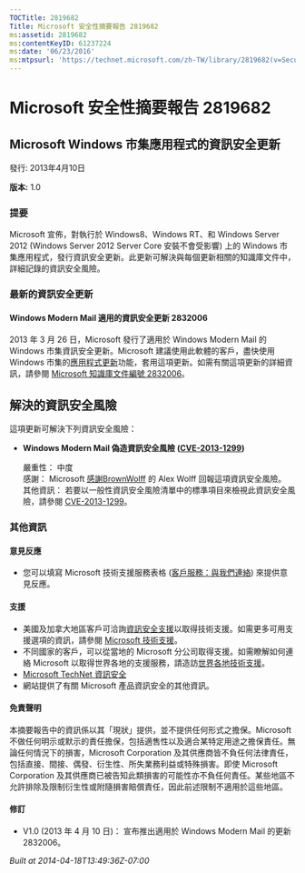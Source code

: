 ```yaml
---
TOCTitle: 2819682
Title: Microsoft 安全性摘要報告 2819682
ms:assetid: 2819682
ms:contentKeyID: 61237224
ms:date: '06/23/2016'
ms:mtpsurl: 'https://technet.microsoft.com/zh-TW/library/2819682(v=Security.10)'
---
```



Microsoft 安全性摘要報告 2819682
================================

Microsoft Windows 市集應用程式的資訊安全更新
--------------------------------------------

發行: 2013年4月10日

**版本:** 1.0

### 提要

Microsoft 宣佈，對執行於 Windows8、Windows RT、和 Windows Server 2012 (Windows Server 2012 Server Core 安裝不會受影響) 上的 Windows 市集應用程式，發行資訊安全更新。此更新可解決與每個更新相關的知識庫文件中，詳細記錄的資訊安全風險。

### 最新的資訊安全更新 

#### Windows Modern Mail 適用的資訊安全更新 2832006

2013 年 3 月 26 日，Microsoft 發行了適用於 Windows Modern Mail 的 Windows 市集資訊安全更新。Microsoft 建議使用此軟體的客戶，盡快使用 Windows 市集的[應用程式更新](https://technet.microsoft.com/zh-TW/library/updates(v=Security.10))功能，套用這項更新。如需有關這項更新的詳細資訊，請參閱 [Microsoft 知識庫文件編號 2832006](http://support.microsoft.com/kb/2832006)。

解決的資訊安全風險
------------------


這項更新可解決下列資訊安全風險：

-   **Windows Modern Mail 偽造資訊安全風險 ([CVE-2013-1299](http://www.cve.mitre.org/cgi-bin/cvename.cgi?name=cve-2013-1299))**

    嚴重性： 中度  
    感謝： Microsoft [感謝](http://go.microsoft.com/fwlink/?linkid=21127)[BrownWolff](http://www.brownwolff.co.uk) 的 Alex Wolff 回報這項資訊安全風險。  
    其他資訊： 若要以一般性資訊安全風險清單中的標準項目來檢視此資訊安全風險，請參閱 [CVE-2013-1299](http://www.cve.mitre.org/cgi-bin/cvename.cgi?name=cve-2013-1299)。

### 其他資訊

#### 意見反應

-   您可以填寫 Microsoft 技術支援服務表格 ([客戶服務：與我們連絡](https://support.microsoft.com/common/survey.aspx?scid=sw;en;1257&showpage=1&ws=technet&sd=tech)) 來提供意見反應。

#### 支援

-   美國及加拿大地區客戶可洽詢[資訊安全支援](http://go.microsoft.com/fwlink/?linkid=21131)以取得技術支援。如需更多可用支援選項的資訊，請參閱 [Microsoft 技術支援](http://support.microsoft.com/)。
-   不同國家的客戶，可以從當地的 Microsoft 分公司取得支援。如需瞭解如何連絡 Microsoft 以取得世界各地的支援服務，請造訪[世界各地技術支援](http://go.microsoft.com/fwlink/?linkid=21155)。
-   [Microsoft TechNet 資訊安全](http://go.microsoft.com/fwlink/?linkid=21132)
-   網站提供了有關 Microsoft 產品資訊安全的其他資訊。

#### 免責聲明

本摘要報告中的資訊係以其「現狀」提供，並不提供任何形式之擔保。Microsoft 不做任何明示或默示的責任擔保，包括適售性以及適合某特定用途之擔保責任。無論任何情況下的損害，Microsoft Corporation 及其供應商皆不負任何法律責任，包括直接、間接、偶發、衍生性、所失業務利益或特殊損害。即使 Microsoft Corporation 及其供應商已被告知此類損害的可能性亦不負任何責任。某些地區不允許排除及限制衍生性或附隨損害賠償責任，因此前述限制不適用於這些地區。

#### 修訂

-   V1.0 (2013 年 4 月 10 日)： 宣布推出適用於 Windows Modern Mail 的更新 2832006。

*Built at 2014-04-18T13:49:36Z-07:00*
